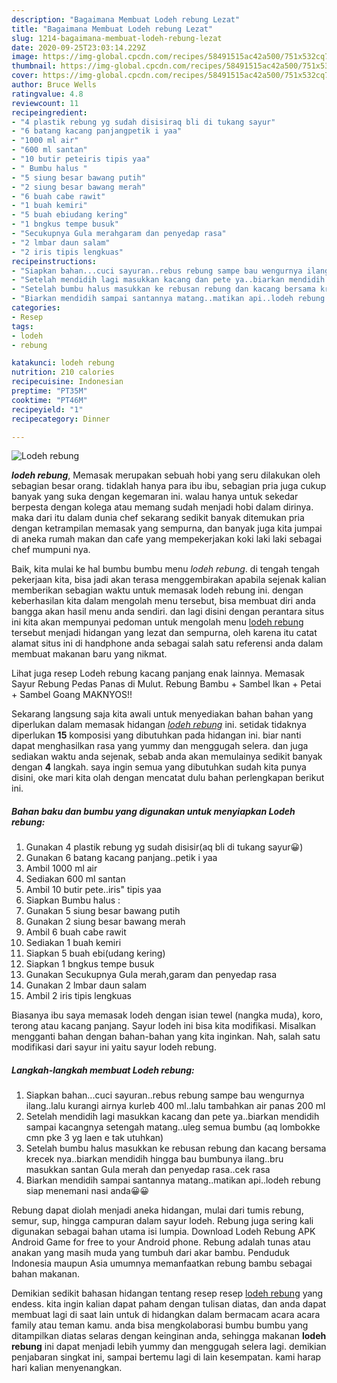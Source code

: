 ```yaml
---
description: "Bagaimana Membuat Lodeh rebung Lezat"
title: "Bagaimana Membuat Lodeh rebung Lezat"
slug: 1214-bagaimana-membuat-lodeh-rebung-lezat
date: 2020-09-25T23:03:14.229Z
image: https://img-global.cpcdn.com/recipes/58491515ac42a500/751x532cq70/lodeh-rebung-foto-resep-utama.jpg
thumbnail: https://img-global.cpcdn.com/recipes/58491515ac42a500/751x532cq70/lodeh-rebung-foto-resep-utama.jpg
cover: https://img-global.cpcdn.com/recipes/58491515ac42a500/751x532cq70/lodeh-rebung-foto-resep-utama.jpg
author: Bruce Wells
ratingvalue: 4.8
reviewcount: 11
recipeingredient:
- "4 plastik rebung yg sudah disisiraq bli di tukang sayur"
- "6 batang kacang panjangpetik i yaa"
- "1000 ml air"
- "600 ml santan"
- "10 butir peteiris tipis yaa"
- " Bumbu halus "
- "5 siung besar bawang putih"
- "2 siung besar bawang merah"
- "6 buah cabe rawit"
- "1 buah kemiri"
- "5 buah ebiudang kering"
- "1 bngkus tempe busuk"
- "Secukupnya Gula merahgaram dan penyedap rasa"
- "2 lmbar daun salam"
- "2 iris tipis lengkuas"
recipeinstructions:
- "Siapkan bahan...cuci sayuran..rebus rebung sampe bau wengurnya ilang..lalu kurangi airnya kurleb 400 ml..lalu tambahkan air panas 200 ml"
- "Setelah mendidih lagi masukkan kacang dan pete ya..biarkan mendidih sampai kacangnya setengah matang..uleg semua bumbu (aq lombokke cmn pke 3 yg laen e tak utuhkan)"
- "Setelah bumbu halus masukkan ke rebusan rebung dan kacang bersama krecek nya..biarkan mendidih hingga bau bumbunya ilang..bru masukkan santan Gula merah dan penyedap rasa..cek rasa"
- "Biarkan mendidih sampai santannya matang..matikan api..lodeh rebung siap menemani nasi anda😀😀"
categories:
- Resep
tags:
- lodeh
- rebung

katakunci: lodeh rebung 
nutrition: 210 calories
recipecuisine: Indonesian
preptime: "PT35M"
cooktime: "PT46M"
recipeyield: "1"
recipecategory: Dinner

---
```



![Lodeh rebung](https://img-global.cpcdn.com/recipes/58491515ac42a500/751x532cq70/lodeh-rebung-foto-resep-utama.jpg)

<b><i>lodeh rebung</i></b>, Memasak merupakan sebuah hobi yang seru dilakukan oleh sebagian besar orang. tidaklah hanya para ibu ibu, sebagian pria juga cukup banyak yang suka dengan kegemaran ini. walau hanya untuk sekedar berpesta dengan kolega atau memang sudah menjadi hobi dalam dirinya. maka dari itu dalam dunia chef sekarang sedikit banyak ditemukan pria dengan ketrampilan memasak yang sempurna, dan banyak juga kita jumpai di aneka rumah makan dan cafe yang mempekerjakan koki laki laki sebagai chef mumpuni nya.

Baik, kita mulai ke hal bumbu bumbu menu <i>lodeh rebung</i>. di tengah tengah pekerjaan kita, bisa jadi akan terasa menggembirakan apabila sejenak kalian memberikan sebagian waktu untuk memasak lodeh rebung ini. dengan keberhasilan kita dalam mengolah menu tersebut, bisa membuat diri anda bangga akan hasil menu anda sendiri. dan lagi disini dengan perantara situs ini kita akan mempunyai pedoman untuk mengolah menu <u>lodeh rebung</u> tersebut menjadi hidangan yang lezat dan sempurna, oleh karena itu catat alamat situs ini di handphone anda sebagai salah satu referensi anda dalam membuat makanan baru yang nikmat.

Lihat juga resep Lodeh rebung kacang panjang enak lainnya. Memasak Sayur Rebung Pedas Panas di Mulut. Rebung Bambu + Sambel Ikan + Petai + Sambel Goang MAKNYOS!!


Sekarang langsung saja kita awali untuk menyediakan bahan bahan yang diperlukan dalam memasak hidangan <u><i>lodeh rebung</i></u> ini. setidak tidaknya diperlukan <b>15</b> komposisi yang dibutuhkan pada hidangan ini. biar nanti dapat menghasilkan rasa yang yummy dan menggugah selera. dan juga sediakan waktu anda sejenak, sebab anda akan memulainya sedikit banyak dengan <b>4</b> langkah. saya ingin semua yang dibutuhkan sudah kita punya disini, oke mari kita olah dengan mencatat dulu bahan perlengkapan berikut ini.

<!--inarticleads1-->

##### Bahan baku dan bumbu yang digunakan untuk menyiapkan Lodeh rebung:

1. Gunakan 4 plastik rebung yg sudah disisir(aq bli di tukang sayur😀)
1. Gunakan 6 batang kacang panjang..petik i yaa
1. Ambil 1000 ml air
1. Sediakan 600 ml santan
1. Ambil 10 butir pete..iris&#34; tipis yaa
1. Siapkan  Bumbu halus :
1. Gunakan 5 siung besar bawang putih
1. Gunakan 2 siung besar bawang merah
1. Ambil 6 buah cabe rawit
1. Sediakan 1 buah kemiri
1. Siapkan 5 buah ebi(udang kering)
1. Siapkan 1 bngkus tempe busuk
1. Gunakan Secukupnya Gula merah,garam dan penyedap rasa
1. Gunakan 2 lmbar daun salam
1. Ambil 2 iris tipis lengkuas


Biasanya ibu saya memasak lodeh dengan isian tewel (nangka muda), koro, terong atau kacang panjang. Sayur lodeh ini bisa kita modifikasi. Misalkan mengganti bahan dengan bahan-bahan yang kita inginkan. Nah, salah satu modifikasi dari sayur ini yaitu sayur lodeh rebung. 

<!--inarticleads2-->

##### Langkah-langkah membuat Lodeh rebung:

1. Siapkan bahan...cuci sayuran..rebus rebung sampe bau wengurnya ilang..lalu kurangi airnya kurleb 400 ml..lalu tambahkan air panas 200 ml
1. Setelah mendidih lagi masukkan kacang dan pete ya..biarkan mendidih sampai kacangnya setengah matang..uleg semua bumbu (aq lombokke cmn pke 3 yg laen e tak utuhkan)
1. Setelah bumbu halus masukkan ke rebusan rebung dan kacang bersama krecek nya..biarkan mendidih hingga bau bumbunya ilang..bru masukkan santan Gula merah dan penyedap rasa..cek rasa
1. Biarkan mendidih sampai santannya matang..matikan api..lodeh rebung siap menemani nasi anda😀😀


Rebung dapat diolah menjadi aneka hidangan, mulai dari tumis rebung, semur, sup, hingga campuran dalam sayur lodeh. Rebung juga sering kali digunakan sebagai bahan utama isi lumpia. Download Lodeh Rebung APK Android Game for free to your Android phone. Rebung adalah tunas atau anakan yang masih muda yang tumbuh dari akar bambu. Penduduk Indonesia maupun Asia umumnya memanfaatkan rebung bambu sebagai bahan makanan. 

Demikian sedikit bahasan hidangan tentang resep resep <u>lodeh rebung</u> yang endess. kita ingin kalian dapat paham dengan tulisan diatas, dan anda dapat membuat lagi di saat lain untuk di hidangkan dalam bermacam acara acara family atau teman kamu. anda bisa mengkolaborasi bumbu bumbu yang ditampilkan diatas selaras dengan keinginan anda, sehingga makanan <b>lodeh rebung</b> ini dapat menjadi lebih yummy dan menggugah selera lagi. demikian penjabaran singkat ini, sampai bertemu lagi di lain kesempatan. kami harap hari kalian menyenangkan.
